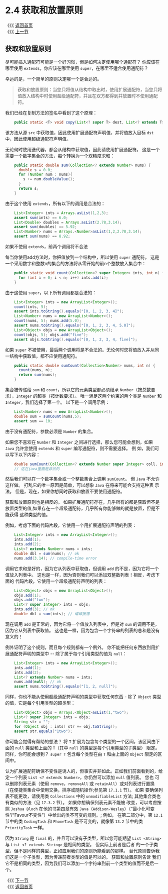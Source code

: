 # 2.4 获取和放置原则

《《《 [返回首页](../../)   
 《《《 [上一节](2.3-tong-pei-fu-he-chao-lei.md)

## 获取和放置原则

尽可能插入通配符可能是一个好习惯，但是如何决定使用哪个通配符？ 你应该在哪里使用 `extends`，你应该在哪里使用 `super`，在哪里不适合使用通配符？

幸运的是，一个简单的原则决定哪一个是合适的。

> 获取和放置原则：当您只将值从结构中取出时，使用扩展通配符，当您只将值放入结构中时使用超级通配符，并且在双方都得到并放置时不使用通配符。

我们已经在复制方法的签名中看到了这个原理：

```java
    public static <T> void copy(List<? super T> dest, List<? extends T> src)
```

该方法从源 `src` 中获取值，因此使用扩展通配符声明值，并将值放入目标 `dst` 中，因此使用超级通配符声明值。

无论何时使用迭代器，都会从结构中获取值，因此请使用扩展通配符。 这是一个需要一个数字集合的方法，每个转换为一个双精度求和：

```java
    public static double sum(Collection<? extends Number> nums) {
      double s = 0.0;
      for (Number num : nums){
        s += num.doubleValue();
      }
      return s;
    }
```

由于这个使用 `extends`，所有以下的调用是合法的：

```java
    List<Integer> ints = Arrays.asList(1,2,3);
    assert sum(ints) == 6.0;
    List<Double> doubles = Arrays.asList(2.78,3.14);
    assert sum(doubles) == 5.92;
    List<Number> nums = Arrays.<Number>asList(1,2,2.78,3.14);
    assert sum(nums) == 8.92;
```

如果不使用 `extends`，前两个调用将不合法

每当你使用add方法时，你把值放到一个结构中，所以使用 `super` 通配符。 这是一个采用数字和整数n的集合的方法将从零开始的前n个整数放入集合中：

```java
    public static void count(Collection<? super Integer> ints, int n) {
      for (int i = 0; i < n; i++) ints.add(i);
    }
```

由于这使用 `super`，以下所有调用都是合法的：

```java
    List<Integer> ints = new ArrayList<Integer>();
    count(ints, 5);
    assert ints.toString().equals("[0, 1, 2, 3, 4]");
    List<Number> nums = new ArrayList<Number>();
    count(nums, 5); nums.add(5.0);
    assert nums.toString().equals("[0, 1, 2, 3, 4, 5.0]");
    List<Object> objs = new ArrayList<Object>();
    count(objs, 5); objs.add("five");
    assert objs.toString().equals("[0, 1, 2, 3, 4, five]");
```

如果 `super` 不被使用，最后两个调用将是不合法的。无论何时您将值放入并从同一结构中获取值，都不应使用通配符。

```java
    public static double sumCount(Collection<Number> nums, int n) {
      count(nums, n);
      return sum(nums);
    }
```

集合被传递给 `sum` 和 `count`，所以它的元素类型都必须继承 `Number`（按总数要求），`Integer` 的超类（按计数要求）。 唯一满足这两个约束的两个类是 `Number` 和 `Integer`，我们选择了第一个。 以下是一个调用示例：

```java
    List<Number> nums = new ArrayList<Number>();
    double sum = sumCount(nums,5);
    assert sum == 10;
```

由于没有通配符，参数必须是 `Number` 的集合。

如果您不喜欢在 `Number` 和 `Integer` 之间进行选择，那么您可能会想到，如果 `Java` 允许您使用 `extends` 和 `super` 编写通配符，则不需要选择。 例 如，我们可以写下以下内容：

```java
    double sumCount(Collection<? extends Number super Integer> coll, int n)
    // 这在java里面是非法的
```

然后我们可以在一个数字集合或一个整数集合上调用 `sumCount`。 但 `Java` 不允许这样做。 打乱它的唯一原因是简单，可以想象 `Java` 在将来可能会支持这种表 示法。 但是，现在，如果你想同时获取和放置不要使用通配符。

获取和放置原则也是相反的。 如果扩展通配符存在，几乎所有的都是获取但不是放置类型的值;如果存在一个超级通配符，几乎所有你能够做的就是放置，但是不能获得 这种类型的值。

例如，考虑下面的代码片段，它使用一个用扩展通配符声明的列表：

```java
    List<Integer> ints = new ArrayList<Integer>();
    ints.add(1);
    ints.add(2);
    List<? extends Number> nums = ints;
    double dbl = sum(nums); // ok
    nums.add(3.14); // compile-time error
```

调用它求和是好的，因为它从列表中获取值，但调用 `add` 的不是，因为它将一个值放入列表中。 这也是一样，因为否则我们可以添加双整数列表！相反，考虑下面的 代码片段，它使用一个超级通配符声明的列表：

```java
    List<Object> objs = new ArrayList<Object>();
    objs.add(1);
    objs.add("two");
    List<? super Integer> ints = objs;
    ints.add(3); // ok
    double dbl = sum(ints); // 编译报错
```

现在调用 `add` 是正常的，因为它将一个值放入列表中，但是对 `sum` 的调用不是，因为它从列表中获取值。 这也是一样，因为包含一个字符串的列表的总和是没有 意义的！

例外证明了这个规则，而且每个规则都有一个例外。 你不能把任何东西放到用扩展通配符声明的类型中 -- 除了属于每个引用类型的值为 `null`：

```java
    List<Integer> ints = new ArrayList<Integer>();
    ints.add(1);
    ints.add(2);
    List<? extends Number> nums = ints;
    nums.add(null); // ok
    assert nums.toString().equals("[1, 2, null]");
```

同样，你也不能从使用超级通配符声明的类型中获取任何东西 - 除了 `Object` 类型的值，它是每个引用类型的超类型：

```java
    List<Object> objs = Arrays.<Object>asList(1,"two");
    List<? super Integer> ints = objs;
    String str = "";
    for (Object obj : ints) str += obj.toString();
    assert str.equals("1two");
```

你可能会觉得有帮助的想法？ 将 `T` 扩展为包含每个类型的一个区间，该区间由下面的 `null` 类型和上面的 `T`（其中 `null` 的类型是每个引用类型的子类型） 限定。 同样，你可能会想到？ `super T` 包含每个类型在由 `T` 和由上面的 `Object` 限定的区间中。

认为扩展通配符确保不变性是诱人的，但事实并非如此。正如我们前面看到的，给定一个列表 `List <? extends Number>`，你仍然可以添加 `null` 值列表。 您也 可以删除列表元素（使用 `remove`，`removeAll` 或 `retainAll`）或对列表进行置换（在便捷类集合中使用交换，排序或随机操作;参见第 `17.1.1` 节）。 如果 要确保列表不能更改，请使用类 `Collections` 中的 `unmodifiableList` 方法; 其他集合类也有类似的方法（见 `17.3.2` 节）。 如果你想确保列表元素不能被 改变，可以考虑按照 `Joshua Bloch` 在他的书第四章有效 `Java`（`Addison-Wesley`）（“最小化可变性”/“Favour不变性”）中给出的类不可变的规则。; 例如， 在第二部分中，第 `12.1` 节中的类 `CodingTask` 和 `PhoneTask` 是不可变的，就像第 `13.2` 节中的类 `PriorityTask` 一样。

因为 `String` 是 `final` 的，并且可以没有子类型，所以您可能期望 `List <String>` 与 `List <? extends String>` 是相同的类型。 但实际上前者是后者 的一个子类型，但不是同样的类型，正如应用我们的原则所能看到的那样。 替代原则告诉我们这是一个子类型，因为传递前者类型的值是可以的。 获取和放置原则告诉 我们它不是相同的类型，因为我们可以添加一个字符串到前一个类型的值而不是后一个。

《《《 [下一节](https://github.com/zerotoneorg/Java-Generics-and-Collections/tree/904c200b3b22f4126db9eb28f4b3cc2751900a1d/ch02/05_Arrays.md)   
 《《《 [返回首页](../../)

